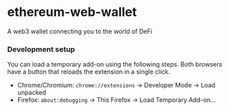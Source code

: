 # ethereum-web-wallet
A web3 wallet connecting you to the world of DeFi

### Development setup
You can load a temporary add-on using the following steps. Both browsers have a button that reloads the extension in a single click.
* Chrome/Chromium: `chrome://extensions` -> Developer Mode -> Load unpacked
* Firefox: `about:debugging` -> This Firefox -> Load Temporary Add-on...
